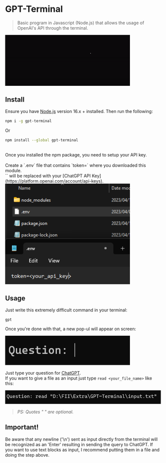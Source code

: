 # GPT-Terminal

> Basic program in Javascript (Node.js) that allows the usage of OpenAI's API through the terminal.

<img src="examples/screenshot.gif" width="404">

## Install

Ensure you have [Node.js](https://nodejs.org) version 16.x + installed. Then run the following:

```sh
npm i -g gpt-terminal
```
Or

```sh
npm install --global gpt-terminal
```

<br />
Once you installed the npm package, you need to setup your API key.<br /><br />
Create a `.env` file that contains `token=<api_key>` where you downloaded this module.<br />
`<api_key>` will be replaced with your [ChatGPT API Key](https://platform.openai.com/account/api-keys).

<img src="examples/env.png" width="404">


## Usage

Just write this extremely difficult command in your terminal:
```
gpt
```

Once you're done with that, a new pop-ul will appear on screen:

<img src="examples/question.png" width="404">

Just type your question for [ChatGPT](https://chat.openai.com/chat).<br />
If you want to give a file as an input just type `read <your_file_name>` like this:

<img src="examples/example.png" width="800">

> *PS: Quotes " " are optional.*

## Important!

Be aware that any newline ('\n') sent as input directly from the terminal will be recognized as an 'Enter' resulting in sending the query to ChatGPT. If you want to use text blocks as input, I recommend putting them in a file and doing the step above.
